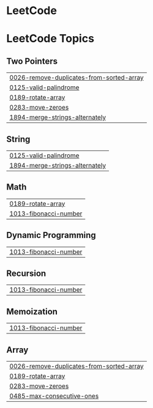 # LeetCode
<!---LeetCode Topics Start-->
# LeetCode Topics
## Two Pointers
|  |
| ------- |
| [0026-remove-duplicates-from-sorted-array](https://github.com/FizaLatif6831/LeetCode/tree/master/0026-remove-duplicates-from-sorted-array) |
| [0125-valid-palindrome](https://github.com/FizaLatif6831/LeetCode/tree/master/0125-valid-palindrome) |
| [0189-rotate-array](https://github.com/FizaLatif6831/LeetCode/tree/master/0189-rotate-array) |
| [0283-move-zeroes](https://github.com/FizaLatif6831/LeetCode/tree/master/0283-move-zeroes) |
| [1894-merge-strings-alternately](https://github.com/FizaLatif6831/LeetCode/tree/master/1894-merge-strings-alternately) |
## String
|  |
| ------- |
| [0125-valid-palindrome](https://github.com/FizaLatif6831/LeetCode/tree/master/0125-valid-palindrome) |
| [1894-merge-strings-alternately](https://github.com/FizaLatif6831/LeetCode/tree/master/1894-merge-strings-alternately) |
## Math
|  |
| ------- |
| [0189-rotate-array](https://github.com/FizaLatif6831/LeetCode/tree/master/0189-rotate-array) |
| [1013-fibonacci-number](https://github.com/FizaLatif6831/LeetCode/tree/master/1013-fibonacci-number) |
## Dynamic Programming
|  |
| ------- |
| [1013-fibonacci-number](https://github.com/FizaLatif6831/LeetCode/tree/master/1013-fibonacci-number) |
## Recursion
|  |
| ------- |
| [1013-fibonacci-number](https://github.com/FizaLatif6831/LeetCode/tree/master/1013-fibonacci-number) |
## Memoization
|  |
| ------- |
| [1013-fibonacci-number](https://github.com/FizaLatif6831/LeetCode/tree/master/1013-fibonacci-number) |
## Array
|  |
| ------- |
| [0026-remove-duplicates-from-sorted-array](https://github.com/FizaLatif6831/LeetCode/tree/master/0026-remove-duplicates-from-sorted-array) |
| [0189-rotate-array](https://github.com/FizaLatif6831/LeetCode/tree/master/0189-rotate-array) |
| [0283-move-zeroes](https://github.com/FizaLatif6831/LeetCode/tree/master/0283-move-zeroes) |
| [0485-max-consecutive-ones](https://github.com/FizaLatif6831/LeetCode/tree/master/0485-max-consecutive-ones) |
<!---LeetCode Topics End-->
